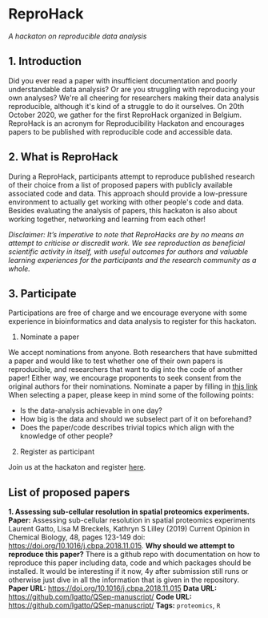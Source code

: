 # ReproHack

*A hackaton on reproducible data analysis*

## 1. Introduction
Did you ever read a paper with insufficient documentation and poorly understandable data analysis? Or are you struggling with reproducing your own analyses? We're all cheering for researchers making their data analysis reproducible, although it's kind of a struggle to do it ourselves. On 20th October 2020, we gather for the first ReproHack organized in Belgium. ReproHack is an acronym for Reproducibility Hackaton and encourages papers to be published with reproducible code and accessible data.

## 2. What is ReproHack
During a ReproHack, participants attempt to reproduce published research of their choice from a list of proposed papers with publicly available associated code and data. This approach should provide a low-pressure environment to actually get working with other people's code and data. Besides evaluating the analysis of papers, this hackaton is also about working together, networking and learning from each other! 

*Disclaimer: It’s imperative to note that ReproHacks are by no means an attempt to criticise or discredit work. We see reproduction as beneficial scientific activity in itself, with useful outcomes for authors and valuable learning experiences for the participants and the research community as a whole.*

## 3. Participate
Participations are free of charge and we encourage everyone with some experience in bioinformatics and data analysis to register for this hackaton.

1. Nominate a paper

We accept nominations from anyone. Both researchers that have submitted a paper and would like to test whether one of their own papers is reproducible, and researchers that want to dig into the code of another paper! Either way, we encourage proponents to seek consent from the original authors for their nominations. Nominate a paper by filling in [this link](https://forms.gle/VQCkWdifUhL6EWja8)    
When selecting a paper, please keep in mind some of the following points:
- Is the data-analysis achievable in one day?
- How big is the data and should we subselect part of it on beforehand?
- Does the paper/code describes trivial topics which align with the knowledge of other people?


2. Register as participant  

Join us at the hackaton and register [here](https://training.vib.be/reprohack-hackaton-reproducible-data-analysis).

## List of proposed papers
**1. Assessing sub-cellular resolution in spatial proteomics experiments.**
**Paper:** Assessing sub-cellular resolution in spatial proteomics experiments Laurent Gatto, Lisa M Breckels, Kathryn S Lilley (2019) Current Opinion in Chemical Biology, 48, pages 123-149 doi: https://doi.org/10.1016/j.cbpa.2018.11.015.
**Why should we attempt to reproduce this paper?** There is a github repo with documentation on how to reproduce this paper including data, code and which packages should be installed. It would be interesting if it now, 4y after submission still runs or otherwise just dive in all the information that is given in the repository.
**Paper URL:** https://doi.org/10.1016/j.cbpa.2018.11.015
**Data URL:** https://github.com/lgatto/QSep-manuscript/
**Code URL:** https://github.com/lgatto/QSep-manuscript/
**Tags:** `proteomics`, `R`

